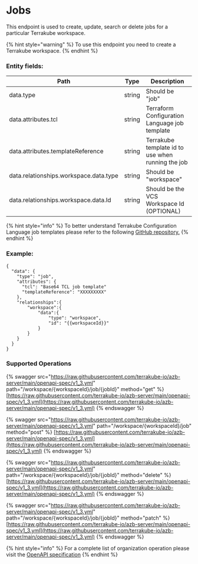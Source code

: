 # Jobs

This endpoint is used to create, update, search or delete jobs for a particular Terrakube workspace.

{% hint style="warning" %}
To use this endpoint you need to create a Terrakube workspace.
{% endhint %}

### Entity fields:

| Path                                   | Type   | Description                                       |
| -------------------------------------- | ------ | ------------------------------------------------- |
| data.type                              | string | Should be "job"                                   |
| data.attributes.tcl                    | string | Terraform Configuration Language job template     |
| data.attributes.templateReference      | string | Terrakube template id to use when running the job |
| data.relationships.workspace.data.type | string | Should be "workspace"                             |
| data.relationships.workspace.data.Id   | string | Should be the VCS Workspace Id (OPTIONAL)         |

{% hint style="info" %}
To better understand Terrakube Configuration Language job templates please refer to the following [GitHub repository.](https://github.com/terrakube-io/terrakube-extensions)
{% endhint %}

### Example:

```
{
  "data": {
    "type": "job",
    "attributes": {
      "tcl": "Base64 TCL job template"
      "templateReference": "XXXXXXXXX"
    },
    "relationships":{
        "workspace":{
            "data":{
                "type": "workspace",
                "id": "{{workspaceId}}"
            }
        }
    }
  }
}
```

### Supported Operations

{% swagger src="https://raw.githubusercontent.com/terrakube-io/azb-server/main/openapi-spec/v1_3.yml" path="/workspace/{workspaceId}/job/{jobId}" method="get" %}
[https://raw.githubusercontent.com/terrakube-io/azb-server/main/openapi-spec/v1_3.yml](https://raw.githubusercontent.com/terrakube-io/azb-server/main/openapi-spec/v1_3.yml)
{% endswagger %}

{% swagger src="https://raw.githubusercontent.com/terrakube-io/azb-server/main/openapi-spec/v1_3.yml" path="/workspace/{workspaceId}/job" method="post" %}
[https://raw.githubusercontent.com/terrakube-io/azb-server/main/openapi-spec/v1_3.yml](https://raw.githubusercontent.com/terrakube-io/azb-server/main/openapi-spec/v1_3.yml)
{% endswagger %}

{% swagger src="https://raw.githubusercontent.com/terrakube-io/azb-server/main/openapi-spec/v1_3.yml" path="/workspace/{workspaceId}/job/{jobId}" method="delete" %}
[https://raw.githubusercontent.com/terrakube-io/azb-server/main/openapi-spec/v1_3.yml](https://raw.githubusercontent.com/terrakube-io/azb-server/main/openapi-spec/v1_3.yml)
{% endswagger %}

{% swagger src="https://raw.githubusercontent.com/terrakube-io/azb-server/main/openapi-spec/v1_3.yml" path="/workspace/{workspaceId}/job/{jobId}" method="patch" %}
[https://raw.githubusercontent.com/terrakube-io/azb-server/main/openapi-spec/v1_3.yml](https://raw.githubusercontent.com/terrakube-io/azb-server/main/openapi-spec/v1_3.yml)
{% endswagger %}

{% hint style="info" %}
For a complete list of organization operation please visit the [OpenAPI specification](https://github.com/terrakube-io/terrakube-server/tree/main/openapi-spec)
{% endhint %}
